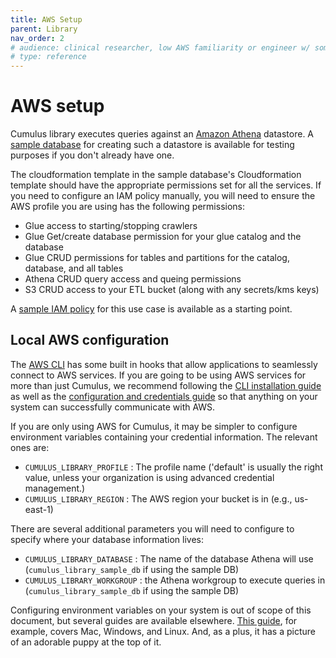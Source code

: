 ```yaml
---
title: AWS Setup
parent: Library
nav_order: 2
# audience: clinical researcher, low AWS familiarity or engineer w/ some AWS experience
# type: reference
---
```


# AWS setup

Cumulus library executes queries against an 
[Amazon Athena](https://aws.amazon.com/athena/) datastore. A
[sample database](https://github.com/smart-on-fhir/cumulus-library-sample-database)
for creating such a datastore is available for testing purposes if you don't
already have one.

The cloudformation template in the sample database's Cloudformation template should
have the appropriate permissions set for all the services. If you need to configure
an IAM policy manually, you will need to ensure the AWS profile you are using has
the following permissions:

- Glue access to starting/stopping crawlers
- Glue Get/create database permission for your glue catalog and the database
- Glue CRUD permissions for tables and partitions for the catalog, database, and all tables
- Athena CRUD query access and queing permissions
- S3 CRUD access to your ETL bucket (along with any secrets/kms keys)

A 
[sample IAM policy](https://github.com/smart-on-fhir/cumulus-library/blob/main/docs//sample-iam-policy.json) 
for this use case is available as
a starting point.

## Local AWS configuration

The [AWS CLI](https://docs.aws.amazon.com/cli/latest/userguide/cli-chap-welcome.html)
has some built in hooks that allow applications to seamlessly connect to AWS services.
If you are going to be using AWS services for more than just Cumulus, we recommend
following the 
[CLI installation guide](https://docs.aws.amazon.com/cli/latest/userguide/getting-started-install.html)
as well as the 
[configuration and credentials guide](https://docs.aws.amazon.com/cli/latest/userguide/cli-configure-files.html)
so that anything on your system can successfully communicate with AWS.

If you are only using AWS for Cumulus, it may be simpler to configure environment
variables containing your credential information. The relevant ones are:
- `CUMULUS_LIBRARY_PROFILE` : The profile name ('default' is usually the right value,
unless your organization is using advanced credential management.)
- `CUMULUS_LIBRARY_REGION` : The AWS region your bucket is in (e.g., us-east-1)

There are several additional parameters you will need to configure
to specify where your database information lives:
- `CUMULUS_LIBRARY_DATABASE` : The name of the database Athena will use (`cumulus_library_sample_db` if using the sample DB)
- `CUMULUS_LIBRARY_WORKGROUP` : the Athena workgroup to execute queries in (`cumulus_library_sample_db` if using the sample DB)

Configuring environment variables on your system is out of scope of this document, but several guides are available elsewhere. [This guide](https://www.twilio.com/blog/2017/01/how-to-set-environment-variables.html), for example, covers Mac, Windows, and Linux. And, as a plus, it has a picture of an adorable puppy at the top of it.